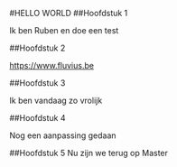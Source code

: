#HELLO WORLD
##Hoofdstuk 1

Ik ben Ruben en doe een test

##Hoofdstuk 2

https://www.fluvius.be

##Hoofdstuk 3 

Ik ben vandaag zo vrolijk

##Hoofdstuk 4 

Nog een aanpassing gedaan


##Hoofdstuk 5
Nu zijn we terug op Master